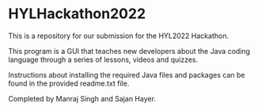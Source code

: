 # HYLHackathon2022
This is a repository for our submission for the HYL2022 Hackathon. 

This program is a GUI that teaches new developers about the Java coding language through a series of lessons, videos and quizzes.

Instructions about installing the required Java files and packages can be found in the provided readme.txt file. 

Completed by Manraj Singh and Sajan Hayer.
